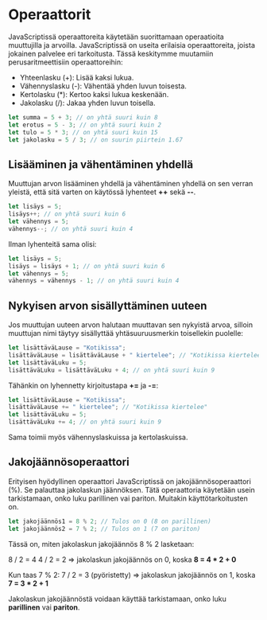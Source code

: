# Operaattorit

JavaScriptissä operaattoreita käytetään suorittamaan operaatioita muuttujilla ja arvoilla. JavaScriptissä on useita erilaisia operaattoreita, joista jokainen palvelee eri tarkoitusta. Tässä keskitymme muutamiin perusaritmeettisiin operaattoreihin:

- Yhteenlasku (+): Lisää kaksi lukua.
- Vähennyslasku (-): Vähentää yhden luvun toisesta.
- Kertolasku (\*): Kertoo kaksi lukua keskenään.
- Jakolasku (/): Jakaa yhden luvun toisella.

```js
let summa = 5 + 3; // on yhtä suuri kuin 8
let erotus = 5 - 3; // on yhtä suuri kuin 2
let tulo = 5 * 3; // on yhtä suuri kuin 15
let jakolasku = 5 / 3; // on suurin piirtein 1.67
```

## Lisääminen ja vähentäminen yhdellä

Muuttujan arvon lisääminen yhdellä ja vähentäminen yhdellä on sen verran yleistä, että sitä varten on käytössä lyhenteet **++** sekä **--**.

```js
let lisäys = 5;
lisäys++; // on yhtä suuri kuin 6
let vähennys = 5;
vähennys--; // on yhtä suuri kuin 4
```

Ilman lyhenteitä sama olisi:

```js
let lisäys = 5;
lisäys = lisäys + 1; // on yhtä suuri kuin 6
let vähennys = 5;
vähennys = vähennys - 1; // on yhtä suuri kuin 4
```

## Nykyisen arvon sisällyttäminen uuteen

Jos muuttujan uuteen arvon halutaan muuttavan sen nykyistä arvoa, silloin muuttujan nimi täytyy sisällyttää yhtäsuuruusmerkin toisellekin puolelle:

```js
let lisättäväLause = "Kotikissa";
lisättäväLause = lisättäväLause + " kiertelee"; // "Kotikissa kiertelee"
let lisättäväLuku = 5;
lisättäväLuku = lisättäväLuku + 4; // on yhtä suuri kuin 9
```

Tähänkin on lyhennetty kirjoitustapa **+=** ja **-=**:

```js
let lisättäväLause = "Kotikissa";
lisättäväLause += " kiertelee"; // "Kotikissa kiertelee"
let lisättäväLuku = 5;
lisättäväLuku += 4; // on yhtä suuri kuin 9
```

Sama toimii myös vähennyslaskuissa ja kertolaskuissa.

## Jakojäännösoperaattori

Erityisen hyödyllinen operaattori JavaScriptissä on jakojäännösoperaattori (%). Se palauttaa jakolaskun jäännöksen. Tätä operaattoria käytetään usein tarkistamaan, onko luku parillinen vai pariton. Muitakin käyttötarkoitusten on.

```js
let jakojäännös1 = 8 % 2; // Tulos on 0 (8 on parillinen)
let jakojäännös2 = 7 % 2; // Tulos on 1 (7 on pariton)
```

Tässä on, miten jakolaskun jakojäännös 8 % 2 lasketaan:

8 / 2 = 4
4 / 2 = 2
=> jakolaskun jakojäännös on 0, koska **8 = 4 \* 2 + 0**

Kun taas 7 % 2:
7 / 2 = 3 (pyöristetty)
=> jakolaskun jakojäännös on 1, koska **7 = 3 \* 2 + 1**

Jakolaskun jakojäännöstä voidaan käyttää tarkistamaan, onko luku **parillinen** vai **pariton**.
